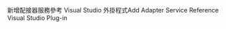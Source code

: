 <span data-ttu-id="61e47-101">新增配接器服務參考 Visual Studio 外掛程式</span><span class="sxs-lookup"><span data-stu-id="61e47-101">Add Adapter Service Reference Visual Studio Plug-in</span></span>
